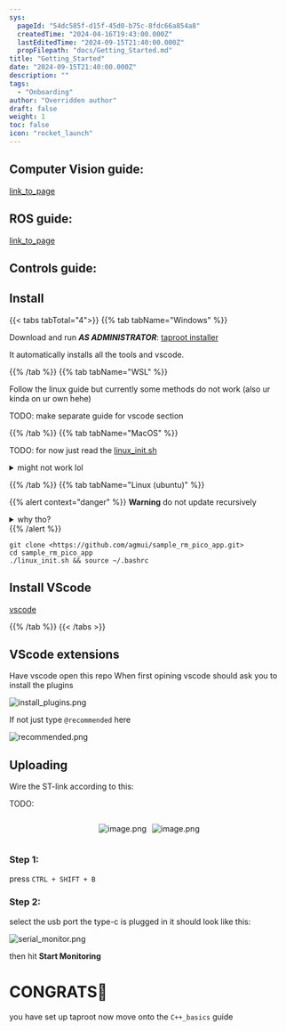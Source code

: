 ```yaml
---
sys:
  pageId: "54dc585f-d15f-45d0-b75c-8fdc66a854a8"
  createdTime: "2024-04-16T19:43:00.000Z"
  lastEditedTime: "2024-09-15T21:40:00.000Z"
  propFilepath: "docs/Getting_Started.md"
title: "Getting_Started"
date: "2024-09-15T21:40:00.000Z"
description: ""
tags:
  - "Onboarding"
author: "Overridden author"
draft: false
weight: 1
toc: false
icon: "rocket_launch"
---
```


## Computer Vision guide:

[link_to_page](86d45bc0-388b-4d26-8848-44f255f73d0e)

## ROS guide:

[link_to_page](3c76c1de-ec8f-46d6-8b0a-294005edc2d5)

## Controls guide:

## Install

{{< tabs tabTotal="4">}}
{{% tab tabName="Windows" %}}

Download and run _**AS ADMINISTRATOR**_: [taproot installer](https://github.com/Thornbots/TeachingFreshies/releases/tag/1.0)

It automatically installs all the tools and vscode.

{{% /tab %}}
{{% tab tabName="WSL" %}}

Follow the linux guide but currently some methods do not work (also ur kinda on ur own hehe)

TODO: make separate guide for vscode section

{{% /tab %}}
{{% tab tabName="MacOS" %}}

TODO: for now just read the [linux_init.sh](https://github.com/agmui/sample_rm_pico_app/blob/main/linux_init.sh)

<details>
<summary>might not work lol</summary>

`brew install libusb pkg-config`

Next install: [vscode](https://code.visualstudio.com/Download)

</details>

{{% /tab %}}
{{% tab tabName="Linux (ubuntu)" %}}

{{% alert context="danger" %}}
**Warning** do not update recursively
<details>
<summary>why tho?</summary>
There are some submodules that may go on for a while (like tinyusb) and I highly
recommend you don't need to get them.
If you want to see what submodules I update just look in `linux_init.sh`
</details>
{{% /alert %}}

```shell
git clone <https://github.com/agmui/sample_rm_pico_app.git>
cd sample_rm_pico_app
./linux_init.sh && source ~/.bashrc
```

## Install VScode

[vscode](https://code.visualstudio.com/Download)

{{% /tab %}}
{{< /tabs >}}

## VScode extensions

Have vscode open this repo
When first opining vscode should ask you to install the plugins

![install_plugins.png](https://prod-files-secure.s3.us-west-2.amazonaws.com/d518164a-d88e-44d1-a4ee-3adb3bd8bce0/89bd30f0-1825-4e77-867b-0a41ce370880/install_plugins.png?X-Amz-Algorithm=AWS4-HMAC-SHA256&X-Amz-Content-Sha256=UNSIGNED-PAYLOAD&X-Amz-Credential=ASIAZI2LB466Y2VRUXBG%2F20250305%2Fus-west-2%2Fs3%2Faws4_request&X-Amz-Date=20250305T070808Z&X-Amz-Expires=3600&X-Amz-Security-Token=IQoJb3JpZ2luX2VjEMf%2F%2F%2F%2F%2F%2F%2F%2F%2F%2FwEaCXVzLXdlc3QtMiJGMEQCIHS%2FqzNE2iNyK%2FthdfMIa9aOyXGh7B8YhhvUDbdcN%2FL6AiBf4dF2pXyQqo7BpIfBYw6cYanODpEGFhKtp1KEd68EvCr%2FAwgQEAAaDDYzNzQyMzE4MzgwNSIMmBMnyDO%2FjuReF0Z3KtwDBgE4icMSSs1zCRp%2BIYGYsRvcIQyYKgUJpLcmBmDK3WRjAGh%2BC7AgjggZX83LE6p6Ojoa5jBO1nF%2B3jY18w2dfsJZeuUH5ZaUNhbiU9JZdOHeoe4f%2BWWUgtw8ol2mjJCScoz6c3KszAP0MZxTvAUiL%2FV80IhoxGoOhJ4PX2%2FphIJ%2Fco1W8Su%2BUUkP5DuWuq2e33yu3rg4PcYOYzBTCLbxby9tLpthHMUk5OCR%2B812dFTHmFk8h9uM%2FD1vRrnzvDenhWQ5AYmikIocStducs4Kf0%2FY%2BByJPvw20eY3EB5deUB48fQpekGsHe7VCaHbFerhFdkiM%2Fnfp0l0goLTzv8%2BsZoZE10%2B3V2rJ4SyTY49Fexfs3amBFgG%2BQySwjQOWcXrk%2F%2BV73%2F%2Fpw0ZidLpJuiO1dxBZKhB4w7whiuR%2B4L6tSiaEPp7aabwtIGSYd59CzAWf5wA2ukyZG35gPyS6OSKiMi6lW1HB%2F65ouAyXgVugVqQQzg7yZGDrQxx6RkYYgq758Z7DvihNXuANvzA%2FQP05rqJ6FADcLX3pAr6HL9KMEikDUfImmvJ5l5n%2FaewNtCYTR9w9DyrOTxjSbOda9mugA4gka1xCIcA9ZMG0eQjcOCktaiYJqmGgc7ddUEw0eqfvgY6pgHFz63SPGsK9hqjMwUezAmG7f%2Bj50QnE1kGP%2BcHcz1QEAj3GqisNLbvIxlIAyVAZHX7CEosknpRnhomigxHcpE%2FTMCVc55KFWU3C1uxPKClv8oc%2F8ijL9FQX3Vi9hKL5knXATXl73ZTB9E73UiMZJHAVGmkCbKi66qmGR%2FlMe6z4DtHs5cfevxYmsl36bQctaFaPr5pT4B1FzRAS0BJSkpqITGR8gNY&X-Amz-Signature=a2817a88528d9114c7eb18deb29990c1a71df6a3b404bfd55be0e37e2a0044eb&X-Amz-SignedHeaders=host&x-id=GetObject)

If not just type `@recommended` here  

![recommended.png](https://prod-files-secure.s3.us-west-2.amazonaws.com/d518164a-d88e-44d1-a4ee-3adb3bd8bce0/61e661e9-5d85-4dfc-be0d-8d2097a5e793/recommended.png?X-Amz-Algorithm=AWS4-HMAC-SHA256&X-Amz-Content-Sha256=UNSIGNED-PAYLOAD&X-Amz-Credential=ASIAZI2LB466Y2VRUXBG%2F20250305%2Fus-west-2%2Fs3%2Faws4_request&X-Amz-Date=20250305T070808Z&X-Amz-Expires=3600&X-Amz-Security-Token=IQoJb3JpZ2luX2VjEMf%2F%2F%2F%2F%2F%2F%2F%2F%2F%2FwEaCXVzLXdlc3QtMiJGMEQCIHS%2FqzNE2iNyK%2FthdfMIa9aOyXGh7B8YhhvUDbdcN%2FL6AiBf4dF2pXyQqo7BpIfBYw6cYanODpEGFhKtp1KEd68EvCr%2FAwgQEAAaDDYzNzQyMzE4MzgwNSIMmBMnyDO%2FjuReF0Z3KtwDBgE4icMSSs1zCRp%2BIYGYsRvcIQyYKgUJpLcmBmDK3WRjAGh%2BC7AgjggZX83LE6p6Ojoa5jBO1nF%2B3jY18w2dfsJZeuUH5ZaUNhbiU9JZdOHeoe4f%2BWWUgtw8ol2mjJCScoz6c3KszAP0MZxTvAUiL%2FV80IhoxGoOhJ4PX2%2FphIJ%2Fco1W8Su%2BUUkP5DuWuq2e33yu3rg4PcYOYzBTCLbxby9tLpthHMUk5OCR%2B812dFTHmFk8h9uM%2FD1vRrnzvDenhWQ5AYmikIocStducs4Kf0%2FY%2BByJPvw20eY3EB5deUB48fQpekGsHe7VCaHbFerhFdkiM%2Fnfp0l0goLTzv8%2BsZoZE10%2B3V2rJ4SyTY49Fexfs3amBFgG%2BQySwjQOWcXrk%2F%2BV73%2F%2Fpw0ZidLpJuiO1dxBZKhB4w7whiuR%2B4L6tSiaEPp7aabwtIGSYd59CzAWf5wA2ukyZG35gPyS6OSKiMi6lW1HB%2F65ouAyXgVugVqQQzg7yZGDrQxx6RkYYgq758Z7DvihNXuANvzA%2FQP05rqJ6FADcLX3pAr6HL9KMEikDUfImmvJ5l5n%2FaewNtCYTR9w9DyrOTxjSbOda9mugA4gka1xCIcA9ZMG0eQjcOCktaiYJqmGgc7ddUEw0eqfvgY6pgHFz63SPGsK9hqjMwUezAmG7f%2Bj50QnE1kGP%2BcHcz1QEAj3GqisNLbvIxlIAyVAZHX7CEosknpRnhomigxHcpE%2FTMCVc55KFWU3C1uxPKClv8oc%2F8ijL9FQX3Vi9hKL5knXATXl73ZTB9E73UiMZJHAVGmkCbKi66qmGR%2FlMe6z4DtHs5cfevxYmsl36bQctaFaPr5pT4B1FzRAS0BJSkpqITGR8gNY&X-Amz-Signature=4570fe07940d7570e043f03239c12c2dc9305456f19daf7df0826800b89984c2&X-Amz-SignedHeaders=host&x-id=GetObject)

## Uploading

Wire the ST-link according to this:

TODO:

<div style="display: flex;flex-direction: row; column-gap:10px; max-width: 630px;justify-content: center;">
<div>

![image.png](https://prod-files-secure.s3.us-west-2.amazonaws.com/d518164a-d88e-44d1-a4ee-3adb3bd8bce0/210ecb78-1116-4d7b-b9b7-2292f66fa2c2/image.png?X-Amz-Algorithm=AWS4-HMAC-SHA256&X-Amz-Content-Sha256=UNSIGNED-PAYLOAD&X-Amz-Credential=ASIAZI2LB46642UERWFO%2F20250305%2Fus-west-2%2Fs3%2Faws4_request&X-Amz-Date=20250305T070811Z&X-Amz-Expires=3600&X-Amz-Security-Token=IQoJb3JpZ2luX2VjEMf%2F%2F%2F%2F%2F%2F%2F%2F%2F%2FwEaCXVzLXdlc3QtMiJHMEUCIQDLaXpiMvps9p8BTzfspAyYViNFv%2F5v7BrBHgPDC%2BtIvAIgIC7202YeUG%2BTbSjKvf4BsSc2SzvC7zV1fQRZpvROJL0q%2FwMIEBAAGgw2Mzc0MjMxODM4MDUiDPYm7iHkDQEUcCdRDCrcA9J%2BGkvhw2C5yBYa845w1YslUUxrr4o79Xvrzom%2FPB2pQDLPtp8dD7gz%2BlBmOTW3TgbdpnLtN9oeuI7mz3Dk%2FJOPMbQUWQlfK6LeH5eirZFdNZ%2BkjGt60n08v%2FXDTIZJKsLU0UpGf6I0HH63loKQJBvxEe11W%2F%2B2Dy%2Bw7lzkKV1WkCsF4xR1SDQCZZdCwCdmKVmAvd5Lrd6r%2Bvjr0jYwHK1UOUUvzB%2Fu757pfVtH2WkMCYWjAMjDFIhSYwUBWzdXhiC3NzGyD%2BAtDtNESVAqrVkGEEnA0IPGfOUdPlT6prAtuzjBNCEGxDMvjIrpEKkgwjVQLengJcE7w3F%2B%2FVn%2Fa11BNB5SgrEvVVBrpuna8m2X2nzeAWqyhPAE4L5tSocEbMfmOBjXZ1L%2BQBbTkEeJtr5DvQRLYB2yPV28qTrMSVBYTBhA714z8xxc1uOXymRLoK68GFlFxAWWl76r3NZe6unV8sv01sdRF%2FCuUHbzSpjG67bY0LbKzpdbm8d20PaDF%2FeqxnDBZQeqAmTJkzQnOeeN%2F0PQbCU7o%2BNvRv7p%2BdVVeDwsjT39g5goAGqRQf1KXYJ5A1HhgOUc0qZFRxDp%2FXJDjZIVmZb4UysBi5zYDQXi0ppT2uKI%2BY1HgfvrMMvrn74GOqUBL3%2FYW2fnCXvHKFAb7tHuKDiNBM%2FBbAGoXHVNEzdgMBuUVPqAaPJbMhoZ3ChWqFbCZ0cneIFoy5UZryfke1XJDXFNHhkxA2oGL%2FBe4T0lIT5XMi%2Fe6EkzJQAkpOMss54v%2BaX8EhwhFDmapI3YFpyvELVA17NQ4uKTsF3tI0pEH9uupe5JdAJzRH0QGPyvPUiU4q7hix9AyqBvNsZ1z5flx%2BMBiD2R&X-Amz-Signature=7b439613c865683e62669db893b1ead95d0a7ac6964c60ef6aeaaf3af94dbbe5&X-Amz-SignedHeaders=host&x-id=GetObject)

</div>
<div>

![image.png](https://prod-files-secure.s3.us-west-2.amazonaws.com/d518164a-d88e-44d1-a4ee-3adb3bd8bce0/33a0fd0f-8ca6-4a86-8e09-26e95ded1fff/image.png?X-Amz-Algorithm=AWS4-HMAC-SHA256&X-Amz-Content-Sha256=UNSIGNED-PAYLOAD&X-Amz-Credential=ASIAZI2LB466ZOYNRFJD%2F20250305%2Fus-west-2%2Fs3%2Faws4_request&X-Amz-Date=20250305T070812Z&X-Amz-Expires=3600&X-Amz-Security-Token=IQoJb3JpZ2luX2VjEMf%2F%2F%2F%2F%2F%2F%2F%2F%2F%2FwEaCXVzLXdlc3QtMiJGMEQCIFzN4VTBtxcvTeqwrQ7%2B%2BNVTxI3Pj95jMwAb8zwNQldiAiBTU7kfrWySxSz1VMiR%2FhVbhU2B9jryg%2BESqtuFr1%2BWFyr%2FAwgQEAAaDDYzNzQyMzE4MzgwNSIMSGkEpKYtFnBaMJB3KtwDRsyiV6dPoPd7f5spqJ2I9DCjqtZgRmQm1pp2ccMnfuGxluqAhESZaHopNnF7dPp3XIqXMK2G7yKWXXzFfua7b2RY7lu5L3OuSs%2BkyB7V%2FNQ7OOm8uNx9RiZUbpw6RSYerkbCU0uDZAPOYi1cV3bT2A6U1UDik27uwaWQgG8QOEJyYvSpp66tCCf9QIChfSb%2F%2BM1FYVlmkaXvehmNHZsXOXZ6tS%2F13j9zB1QXvz2EMNzZ7p0HeacqsY9JIDU1ZgQVgh%2B0S6qKnl22E%2BndAbwyIuz%2Bd5gqRWxU4ft8Ct7BhnTALYAhy4uGd0oiSeQrn89TQ4SIuJAki2x8QbTex6wFCP6EVrwCaGuIIL%2FYujNIMDhNrVOqrmPCAeaRN6NmLAEJ%2FTBGkMkdHXvr05X4NmLwhkoMs3%2FOrFsDvr2NFWWoryHyge7Uv6I8HxM5ioue6NQAHzTrL9rVnBB%2B4q4J%2FLbcCcYRCLTA84lWSgRn%2F3pvkLqI9J6A0b4Hg0ddDTl5xvrgPhhqI70NXUzBor31rXKL5ICvCCtn2%2BPDjSMAYMEPPi9BufYYsF78uh8U4xxBCYhUSty4wqbcHKiMhu%2B4Fy%2BGJFwfFudsj%2FIWSI26H1hJAtCeiu2tZZINhNZembYwg%2BqfvgY6pgFy2mhb6gJlyTfxgnYP2B8mBA8JoC4dtjSYoe1wQwaIKd7HwC%2BIV7GWNZGOKsYzqLMEvKVfHMPJ6XUVw93z8f0sACLHgKbH2gsJw9pnmTGojTFzU6VBIHaZK3eNX81lTM5E%2B02Lj32mddgakzNkHH3PiIyWTHzNZQPjuyn2RuUdY0cgLsC8FRsGRhil6uooyzDJIJGHQWAwHMpkROtiy7eNznhLZVNW&X-Amz-Signature=136834dfd63a7a41e4b34b1ab8cf1142b37d45ee36dc935460a3dddb20c5e4c1&X-Amz-SignedHeaders=host&x-id=GetObject)

</div>
</div>

### Step 1:

press `CTRL + SHIFT + B`

### Step 2:

select the usb port the type-c is plugged in it should look like this:

![serial_monitor.png](https://prod-files-secure.s3.us-west-2.amazonaws.com/d518164a-d88e-44d1-a4ee-3adb3bd8bce0/f03f4774-05d4-4393-b6a0-d5efb6d315ab/serial_monitor.png?X-Amz-Algorithm=AWS4-HMAC-SHA256&X-Amz-Content-Sha256=UNSIGNED-PAYLOAD&X-Amz-Credential=ASIAZI2LB466Y2VRUXBG%2F20250305%2Fus-west-2%2Fs3%2Faws4_request&X-Amz-Date=20250305T070808Z&X-Amz-Expires=3600&X-Amz-Security-Token=IQoJb3JpZ2luX2VjEMf%2F%2F%2F%2F%2F%2F%2F%2F%2F%2FwEaCXVzLXdlc3QtMiJGMEQCIHS%2FqzNE2iNyK%2FthdfMIa9aOyXGh7B8YhhvUDbdcN%2FL6AiBf4dF2pXyQqo7BpIfBYw6cYanODpEGFhKtp1KEd68EvCr%2FAwgQEAAaDDYzNzQyMzE4MzgwNSIMmBMnyDO%2FjuReF0Z3KtwDBgE4icMSSs1zCRp%2BIYGYsRvcIQyYKgUJpLcmBmDK3WRjAGh%2BC7AgjggZX83LE6p6Ojoa5jBO1nF%2B3jY18w2dfsJZeuUH5ZaUNhbiU9JZdOHeoe4f%2BWWUgtw8ol2mjJCScoz6c3KszAP0MZxTvAUiL%2FV80IhoxGoOhJ4PX2%2FphIJ%2Fco1W8Su%2BUUkP5DuWuq2e33yu3rg4PcYOYzBTCLbxby9tLpthHMUk5OCR%2B812dFTHmFk8h9uM%2FD1vRrnzvDenhWQ5AYmikIocStducs4Kf0%2FY%2BByJPvw20eY3EB5deUB48fQpekGsHe7VCaHbFerhFdkiM%2Fnfp0l0goLTzv8%2BsZoZE10%2B3V2rJ4SyTY49Fexfs3amBFgG%2BQySwjQOWcXrk%2F%2BV73%2F%2Fpw0ZidLpJuiO1dxBZKhB4w7whiuR%2B4L6tSiaEPp7aabwtIGSYd59CzAWf5wA2ukyZG35gPyS6OSKiMi6lW1HB%2F65ouAyXgVugVqQQzg7yZGDrQxx6RkYYgq758Z7DvihNXuANvzA%2FQP05rqJ6FADcLX3pAr6HL9KMEikDUfImmvJ5l5n%2FaewNtCYTR9w9DyrOTxjSbOda9mugA4gka1xCIcA9ZMG0eQjcOCktaiYJqmGgc7ddUEw0eqfvgY6pgHFz63SPGsK9hqjMwUezAmG7f%2Bj50QnE1kGP%2BcHcz1QEAj3GqisNLbvIxlIAyVAZHX7CEosknpRnhomigxHcpE%2FTMCVc55KFWU3C1uxPKClv8oc%2F8ijL9FQX3Vi9hKL5knXATXl73ZTB9E73UiMZJHAVGmkCbKi66qmGR%2FlMe6z4DtHs5cfevxYmsl36bQctaFaPr5pT4B1FzRAS0BJSkpqITGR8gNY&X-Amz-Signature=0ddd5ca5e85b5e3c46d4dfc4112ce06d8a5818c7c13c5408b4566e84b7b816ec&X-Amz-SignedHeaders=host&x-id=GetObject)

then hit **Start Monitoring**

# CONGRATS🎉

you have set up taproot now move onto the `C++_basics` guide

